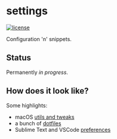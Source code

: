 # settings
  [![license][license-image]][license-url]

Configuration 'n' snippets.

## Status
Permanently *in progress*.

## How does it look like?
Some highlights:
* macOS [utils and tweaks](/env-howto/macos/README.md)
* a bunch of [dotfiles](/dotfiles/README.md)
* Sublime Text and VSCode [preferences](/code-editors/README.md)

[license-image]: https://img.shields.io/github/license/oleksmarkh/settings.svg?style=flat-square
[license-url]: https://github.com/oleksmarkh/settings/blob/master/LICENSE
